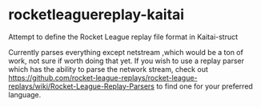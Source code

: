 # rocketleaguereplay-kaitai
Attempt to define the Rocket League replay file format in Kaitai-struct

Currently parses everything except netstream ,which would be a ton of work, not sure if worth doing that yet. If you wish to use a replay parser which has the ability to parse the network stream, check out https://github.com/rocket-league-replays/rocket-league-replays/wiki/Rocket-League-Replay-Parsers to find one for your preferred language.
